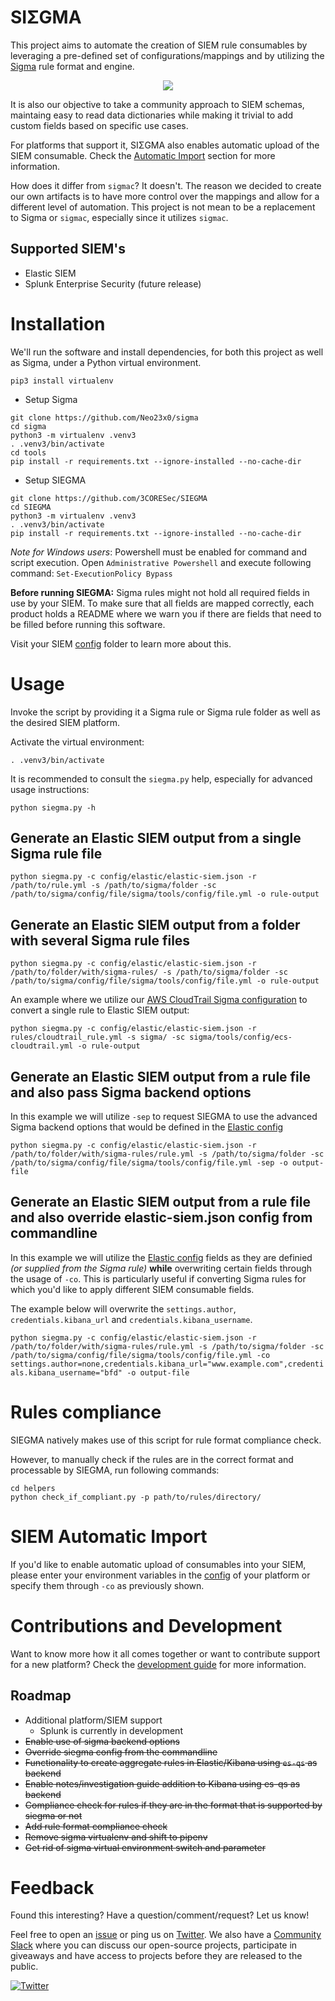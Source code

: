 # SIΣGMA

This project aims to automate the creation of SIEM rule consumables by leveraging a pre-defined set of configurations/mappings and by utilizing the [Sigma](https://github.com/Neo23x0/sigma) rule format and engine. 

<p align="center"><img align="center" src="https://i.imgur.com/laf6vv6.png"></p>

It is also our objective to take a community approach to SIEM schemas, maintaing easy to read data dictionaries while making it trivial to add custom fields based on specific use cases. 

For platforms that support it, SIΣGMA also enables automatic upload of the SIEM consumable. Check the [Automatic Import](https://github.com/3CORESec/SIEGMA#siem-automatic-import-feature) section for more information.

How does it differ from `sigmac`? It doesn't. The reason we decided to create our own artifacts is to have more control over the mappings and allow for a different level of automation. This project is not mean to be a replacement to Sigma or `sigmac`, especially since it utilizes `sigmac`. 

## Supported SIEM's

* Elastic SIEM
* Splunk Enterprise Security (future release)

# Installation

We'll run the software and install dependencies, for both this project as well as Sigma, under a Python virtual environment. 
      
`pip3 install virtualenv` 
    
* Setup Sigma

```
git clone https://github.com/Neo23x0/sigma
cd sigma
python3 -m virtualenv .venv3
. .venv3/bin/activate
cd tools
pip install -r requirements.txt --ignore-installed --no-cache-dir
```

* Setup SIEGMA

```
git clone https://github.com/3CORESec/SIEGMA
cd SIEGMA
python3 -m virtualenv .venv3
. .venv3/bin/activate
pip install -r requirements.txt --ignore-installed --no-cache-dir
```

*Note for Windows users*: Powershell must be enabled for command and script execution. Open `Administrative Powershell` and execute following command: `Set-ExecutionPolicy Bypass` 

**Before running SIEGMA:** Sigma rules might not hold all required fields in use by your SIEM. To make sure that all fields are mapped correctly, each product holds a README where we warn you if there are fields that need to be filled before running this software.

Visit your SIEM [config](config/) folder to learn more about this.

# Usage
 
Invoke the script by providing it a Sigma rule or Sigma rule folder as well as the desired SIEM platform. 

Activate the virtual environment:
 
`. .venv3/bin/activate`
   
It is recommended to consult the `siegma.py` help, especially for advanced usage instructions:
 
`python siegma.py -h`

## Generate an Elastic SIEM output from a single Sigma rule file
 
`python siegma.py -c config/elastic/elastic-siem.json -r /path/to/rule.yml -s /path/to/sigma/folder -sc /path/to/sigma/config/file/sigma/tools/config/file.yml -o rule-output`
 
## Generate an Elastic SIEM output from a folder with several Sigma rule files

`python siegma.py -c config/elastic/elastic-siem.json -r /path/to/folder/with/sigma-rules/ -s /path/to/sigma/folder -sc /path/to/sigma/config/file/sigma/tools/config/file.yml -o rule-output`

An example where we utilize our [AWS CloudTrail Sigma configuration](https://blog.3coresec.com/2020/05/contributions-to-sigma-cloudtrailecs.html) to convert a single rule to Elastic SIEM output:

`python siegma.py -c config/elastic/elastic-siem.json -r rules/cloudtrail_rule.yml -s sigma/ -sc sigma/tools/config/ecs-cloudtrail.yml -o rule-output`

## Generate an Elastic SIEM output from a rule file and also pass Sigma backend options

In this example we will utilize `-sep` to request SIEGMA to use the advanced Sigma backend options that would be defined in the [Elastic config](config/elastic/)

`python siegma.py -c config/elastic/elastic-siem.json -r /path/to/folder/with/sigma-rules/rule.yml -s /path/to/sigma/folder -sc /path/to/sigma/config/file/sigma/tools/config/file.yml -sep -o output-file`

## Generate an Elastic SIEM output from a rule file and also override elastic-siem.json config from commandline

In this example we will utilize the [Elastic config](config/elastic/) fields as they are definied *(or supplied from the Sigma rule)* **while** overwriting certain fields through the usage of `-co`. This is particularly useful if converting Sigma rules for which you'd like to apply different SIEM consumable fields. 

The example below will overwrite the `settings.author`, `credentials.kibana_url` and `credentials.kibana_username`.  

`python siegma.py -c config/elastic/elastic-siem.json -r /path/to/folder/with/sigma-rules/rule.yml -s /path/to/sigma/folder -sc /path/to/sigma/config/file/sigma/tools/config/file.yml -co settings.author=none,credentials.kibana_url="www.example.com",credentials.kibana_username="bfd" -o output-file`

# Rules compliance

SIEGMA natively makes use of this script for rule format compliance check.

However, to manually check if the rules are in the correct format and processable by SIEGMA, run following commands:

```
cd helpers
python check_if_compliant.py -p path/to/rules/directory/
```

# SIEM Automatic Import

If you'd like to enable automatic upload of consumables into your SIEM, please enter your environment variables in the [config](config/) of your platform or specify them through `-co` as previously shown. 

# Contributions and Development

Want to know more how it all comes together or want to contribute support for a new platform? Check the [development guide](./development-guide.md) for more information. 

## Roadmap

- Additional platform/SIEM support
  - Splunk is currently in development
- ~~Enable use of sigma backend options~~
- ~~Override siegma config from the commandline~~
- ~~Functionality to create aggregate rules in Elastic/Kibana using `es-qs` as backend~~
- ~~Enable notes/investigation guide addition to Kibana using es-qs as backend~~
- ~~Compliance check for rules if they are in the format that is supported by siegma or not~~
- ~~Add rule format compliance check~~
- ~~Remove sigma virtualenv and shift to pipenv~~
- ~~Get rid of sigma virtual environment switch and parameter~~

# Feedback

Found this interesting? Have a question/comment/request? Let us know! 

Feel free to open an [issue](https://github.com/3CORESec/SIEGMA/issues) or ping us on [Twitter](https://twitter.com/3CORESec). We also have a [Community Slack](https://launchpass.com/3coresec) where you can discuss our open-source projects, participate in giveaways and have access to projects before they are released to the public.

[![Twitter](https://img.shields.io/twitter/follow/3CORESec.svg?style=social&label=Follow)](https://twitter.com/3CORESec)
